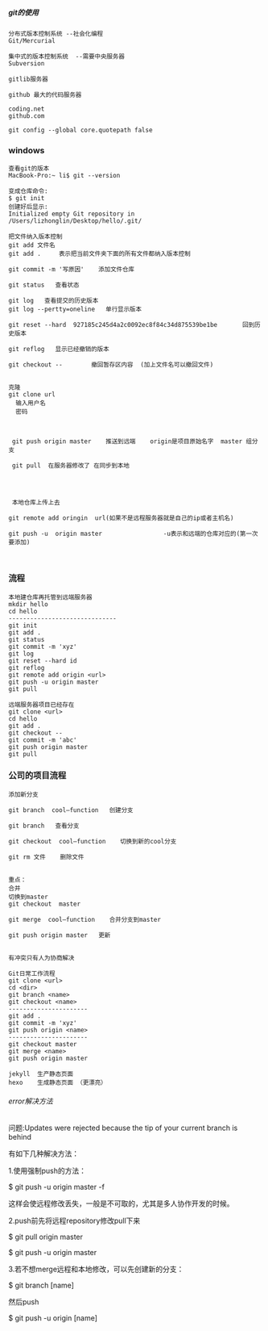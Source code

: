 ##### git的使用



```
分布式版本控制系统 --社会化编程
Git/Mercurial
 
集中式的版本控制系统  --需要中央服务器
Subversion

gitlib服务器

github 最大的代码服务器

coding.net
github.com

git config --global core.quotepath false 

```

### windows

```
查看git的版本
MacBook-Pro:~ li$ git --version

变成仓库命令:
$ git init
创建好后显示:
Initialized empty Git repository in /Users/lizhonglin/Desktop/hello/.git/

把文件纳入版本控制
git add 文件名
git add .     表示把当前文件夹下面的所有文件都纳入版本控制

git commit -m '写原因'    添加文件仓库

git status   查看状态

git log   查看提交的历史版本
git log --pertty=oneline   单行显示版本

git reset --hard  927185c245d4a2c0092ec8f84c34d875539be1be       回到历史版本

git reflog   显示已经撤销的版本

git checkout --        撤回暂存区内容  (加上文件名可以撤回文件)


克隆
git clone url   
  输入用户名
  密码
  
  
  
 git push origin master    推送到远端    origin是项目原始名字  master 组分支
 
 git pull  在服务器修改了 在同步到本地
 
 
 
 
 本地仓库上传上去
 
git remote add oringin  url(如果不是远程服务器就是自己的ip或者主机名)

git push -u  origin master                 -u表示和远端的仓库对应的(第一次要添加)
 
     
```

### 流程

```
本地建仓库再托管到远端服务器
mkdir hello
cd hello
------------------------------
git init
git add .
git status
git commit -m 'xyz'
git log
git reset --hard id
git reflog
git remote add origin <url>
git push -u origin master
git pull

远端服务器项目已经存在
git clone <url>
cd hello
git add .
git checkout --
git commit -m 'abc'
git push origin master
git pull
```

### 公司的项目流程

```
添加新分支

git branch  cool—function   创建分支

git branch   查看分支

git checkout  cool—function    切换到新的cool分支

git rm 文件    删除文件


重点：
合并
切换到master
git checkout  master

git merge  cool—function    合并分支到master

git push origin master   更新


有冲突只有人为协商解决

```

```
Git日常工作流程
git clone <url>
cd <dir>
git branch <name>
git checkout <name>
----------------------
git add .
git commit -m 'xyz'
git push origin <name>
----------------------
git checkout master
git merge <name>
git push origin master
```

```
jekyll  生产静态页面
hexo    生成静态页面 （更漂亮）

```



###### error解决方法

问题:Updates were rejected because the tip of your current branch is behind

有如下几种解决方法：

1.使用强制push的方法：

$ git push -u origin master -f


这样会使远程修改丢失，一般是不可取的，尤其是多人协作开发的时候。

2.push前先将远程repository修改pull下来

$ git pull origin master

$ git push -u origin master

3.若不想merge远程和本地修改，可以先创建新的分支：

$ git branch [name]

然后push

$ git push -u origin [name]





